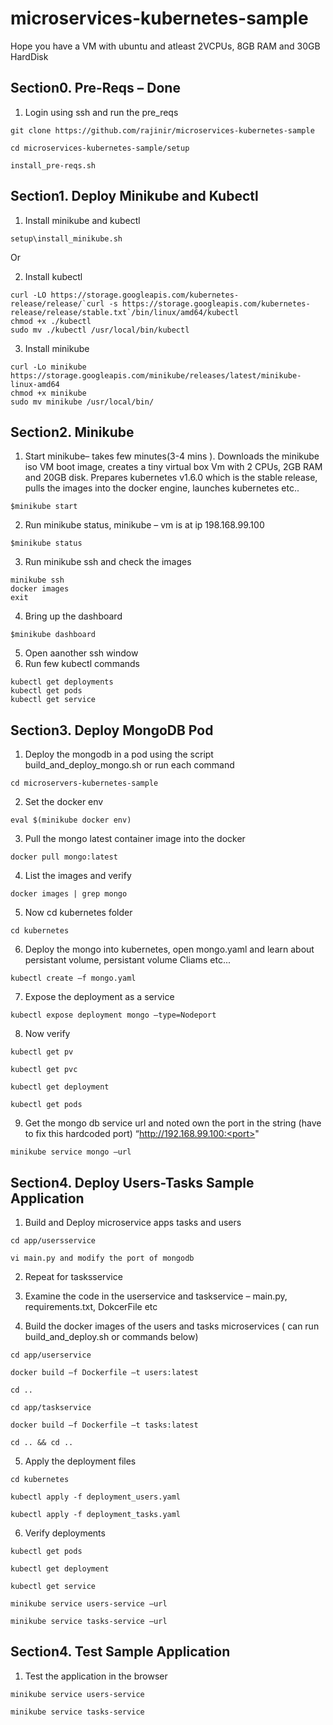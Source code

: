 # microservices-kubernetes-sample

Hope you have a VM with ubuntu and atleast 2VCPUs, 8GB RAM and 30GB HardDisk

## Section0. Pre-Reqs – Done
 
1. Login using ssh and run the pre_reqs

```
git clone https://github.com/rajinir/microservices-kubernetes-sample 

cd microservices-kubernetes-sample/setup  

install_pre-reqs.sh 
```


## Section1. Deploy Minikube and Kubectl

1. Install minikube and kubectl 

```
setup\install_minikube.sh 
```
Or 


2. Install kubectl

```
curl -LO https://storage.googleapis.com/kubernetes-release/release/`curl -s https://storage.googleapis.com/kubernetes-release/release/stable.txt`/bin/linux/amd64/kubectl 
chmod +x ./kubectl 
sudo mv ./kubectl /usr/local/bin/kubectl 
```

3. Install minikube 
```
curl -Lo minikube https://storage.googleapis.com/minikube/releases/latest/minikube-linux-amd64 
chmod +x minikube 
sudo mv minikube /usr/local/bin/ 
```

## Section2. Minikube 

1. Start minikube– takes few minutes(3-4 mins ). Downloads the minikube iso VM boot image, creates a tiny virtual box Vm with 2 CPUs, 2GB RAM and 20GB disk. Prepares kubernetes v1.6.0 which is the stable release, pulls the images into the docker engine, launches kubernetes etc.. 

```
$minikube start 
```

2. Run minikube status, minikube – vm is at ip 198.168.99.100 

```
$minikube status 
```

3. Run minikube ssh and check the images 
```
minikube ssh 
docker images 
exit 
```

4. Bring up the dashboard 

```
$minikube dashboard  
```

5. Open aanother ssh window
6. Run few kubectl commands 

```
kubectl get deployments 
kubectl get pods 
kubectl get service 
```

## Section3. Deploy MongoDB Pod  

1. Deploy the mongodb in a pod using the script build_and_deploy_mongo.sh or run each command  

```
cd microservers-kubernetes-sample 
```

2. Set the docker env 
```
eval $(minikube docker env) 
```

3. Pull the mongo latest container image into the docker 
```
docker pull mongo:latest 
```

4. List the images and verify 

```
docker images | grep mongo 
```

5. Now cd kubernetes folder 

```
cd kubernetes 
```

6. Deploy the mongo into kubernetes, open mongo.yaml and learn about persistant volume, persistant volume Cliams etc... 

```
kubectl create –f mongo.yaml 
```

7. Expose the deployment as a service 

```
kubectl expose deployment mongo –type=Nodeport 
```

8. Now verify 

```
kubectl get pv 

kubectl get pvc 

kubectl get deployment 

kubectl get pods 
```

9. Get the mongo db service url and noted own the port in the string (have to fix this hardcoded port) “http://192.168.99.100:<port>" 

```
minikube service mongo –url 

```

## Section4. Deploy Users-Tasks Sample Application 

1. Build and Deploy microservice apps tasks and users 

```
cd app/usersservice 

vi main.py and modify the port of mongodb 

```
2. Repeat for tasksservice 

3. Examine the code in the userservice and taskservice – main.py, requirements.txt, DokcerFile etc 

4. Build the docker images of the users and tasks microservices ( can run build_and_deploy.sh or commands below) 

```
cd app/userservice 

docker build –f Dockerfile –t users:latest 

cd ..  

cd app/taskservice 

docker build –f Dockerfile –t tasks:latest 

cd .. && cd .. 

```

5. Apply the deployment files 

```
cd kubernetes 

kubectl apply -f deployment_users.yaml 

kubectl apply -f deployment_tasks.yaml 

```

6. Verify deployments 

```
kubectl get pods 

kubectl get deployment 

kubectl get service 

minikube service users-service –url 

minikube service tasks-service –url 

```

## Section4. Test Sample Application 

1. Test the application in the browser 

```
minikube service users-service 

minikube service tasks-service 
```

 

 
